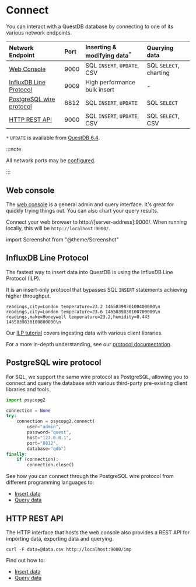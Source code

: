 # Connect

You can interact with a QuestDB database by connecting to one of its various
network endpoints.

|Network Endpoint|Port|Inserting & modifying data<sup>*</sup>|Querying data|
|:---------------|:---|:-------------------------------------|:------------|
|[Web Console](#web-console)|9000|SQL `INSERT`, `UPDATE`, CSV|SQL `SELECT`, charting|
|[InfluxDB Line Protocol](#influxdb-line-protocol)|9009|High performance bulk insert|-|
|[PostgreSQL wire protocol](#postgresql-wire-protocol)|8812|SQL `INSERT`, `UPDATE`|SQL `SELECT`|
|[HTTP REST API](#http-rest-api)|9000|SQL `INSERT`, `UPDATE`, CSV|SQL `SELECT`, CSV|

`*` `UPDATE` is available from [QuestDB 6.4](/blog/2022/05/31/questdb-release-6-4/).


:::note

All network ports may be [configured](/docs/reference/configuration).

:::

## Web console

The [web console](/docs/develop/web-console) is a general admin and query
interface.
It's great for quickly trying things out. You can also chart your query results.

Connect your web browser to http://[server-address]:9000/. When running locally,
this will be `http://localhost:9000/`.

import Screenshot from "@theme/Screenshot"

<a href="web-console">
    <Screenshot
    alt="Screenshot of the Web Console"
    height={375}
    small
    src="/img/docs/console/overview.png"
    width={500}
    />
</a>

## InfluxDB Line Protocol

The fastest way to insert data into QuestDB is using the InfluxDB Line
Protocol (ILP).

It is an insert-only protocol that bypasses SQL `INSERT` statements achieving
higher throughput.

```shell
readings,city=London temperature=23.2 1465839830100400000\n
readings,city=London temperature=23.6 1465839830100700000\n
readings,make=Honeywell temperature=23.2,humidity=0.443 1465839830100800000\n
```

Our [ILP tutorial](/docs/develop/insert-data#influxdb-line-protocol) covers
ingesting data with various client libraries.

For a more in-depth understanding, see our
[protocol documentation](/docs/reference/api/ilp/overview).

## PostgreSQL wire protocol

For SQL, we support the same wire protocol as PostgreSQL, allowing you to
connect and query the database with various third-party pre-existing client
libraries and tools.

```python
import psycopg2

connection = None
try:
    connection = psycopg2.connect(
        user="admin",
        password="quest",
        host="127.0.0.1",
        port="8812",
        database="qdb")
finally:
    if (connection):
        connection.close()
```

See how you can connect through the PostgreSQL wire protocol from
different programming languages to:

* [Insert data](/docs/develop/insert-data#postgresql-wire-protocol)
* [Query data](/docs/develop/query-data#postgresql-wire-protocol)


## HTTP REST API

The HTTP interface that hosts the web console also provides a REST API for
importing data, exporting data and querying.

```shell
curl -F data=@data.csv http://localhost:9000/imp
```

Find out how to:

* [Insert data](/docs/develop/insert-data#http-rest-api)
* [Query data](/docs/develop/query-data#http-rest-api)
